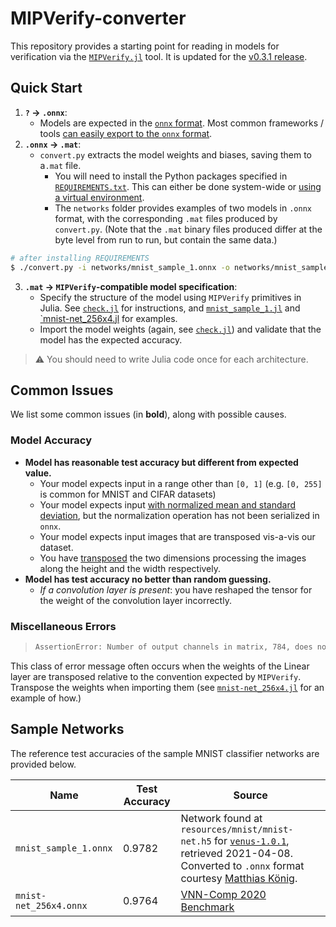 # MIPVerify-converter

This repository provides a starting point for reading in models for verification via the [`MIPVerify.jl`](https://github.com/vtjeng/MIPVerify.jl/) tool. It is updated for the [v0.3.1 release](https://github.com/vtjeng/MIPVerify.jl/releases/tag/v0.3.1).

## Quick Start

1. **`?` -> `.onnx`**:
   - Models are expected in the [`onnx` format](https://onnx.ai/). Most common frameworks / tools [can easily export to the `onnx` format](https://github.com/onnx/tutorials#converting-to-onnx-format).
2. **`.onnx` -> `.mat`**:
   - `convert.py` extracts the model weights and biases, saving them to a`.mat` file.
     - You will need to install the Python packages specified in [`REQUIREMENTS.txt`](REQUIREMENTS.txt). This can either be done system-wide or [using a virtual environment](https://docs.python.org/3/library/venv.html#creating-virtual-environments).
     - The `networks` folder provides examples of two models in `.onnx` format, with the corresponding `.mat` files produced by `convert.py`. (Note that the `.mat` binary files produced differ at the byte level from run to run, but contain the same data.)

```sh
# after installing REQUIREMENTS
$ ./convert.py -i networks/mnist_sample_1.onnx -o networks/mnist_sample_1.mat
```

3. **`.mat` -> `MIPVerify`-compatible model specification**:
   - Specify the structure of the model using `MIPVerify` primitives in Julia. See [`check.jl`](check.jl) for instructions, and [`mnist_sample_1.jl`](mnist_sample_1.jl) and [`mnist-net_256x4.jl](mnist-net_256x4.jl) for examples.
   - Import the model weights (again, see [`check.jl`](check.jl)) and validate that the model has the expected accuracy.

> :warning: You should need to write Julia code once for each architecture.

## Common Issues

We list some common issues (in **bold**), along with possible causes.

### Model Accuracy

- **Model has reasonable test accuracy but different from expected value.**
  - Your model expects input in a range other than `[0, 1]` (e.g. `[0, 255]` is common for MNIST and CIFAR datasets)
  - Your model expects input [with normalized mean and standard deviation](https://pytorch.org/vision/stable/transforms.html#torchvision.transforms.Normalize), but the normalization operation has not been serialized in `onnx`.
  - Your model expects input images that are transposed vis-a-vis our dataset.
  - You have [transposed](https://pytorch.org/docs/stable/generated/torch.transpose.html) the two dimensions processing the images along the height and the width respectively.
- **Model has test accuracy no better than random guessing.**
  - _If a convolution layer is present_: you have reshaped the tensor for the weight of the convolution layer incorrectly.

### Miscellaneous Errors

> ```sh
> AssertionError: Number of output channels in matrix, 784, does not match number of output channels in bias, 256
> ```

This class of error message often occurs when the weights of the Linear layer are transposed relative to the convention expected by `MIPVerify`. Transpose the weights when importing them (see [`mnist-net_256x4.jl`](mnist-net_256x4.jl) for an example of how.)

## Sample Networks

The reference test accuracies of the sample MNIST classifier networks are provided below.

| Name                   | Test Accuracy | Source                                                                                                                                                                                                                                                               |
| ---------------------- | ------------- | -------------------------------------------------------------------------------------------------------------------------------------------------------------------------------------------------------------------------------------------------------------------- |
| `mnist_sample_1.onnx`  | 0.9782        | Network found at `resources/mnist/mnist-net.h5` for [`venus-1.0.1`](https://vas.doc.ic.ac.uk/software/neural/), retrieved 2021-04-08. Converted to `.onnx` format courtesy [Matthias König](https://www.universiteitleiden.nl/en/staffmembers/matthias-konig#tab-1). |
| `mnist-net_256x4.onnx` | 0.9764        | [VNN-Comp 2020 Benchmark](https://github.com/verivital/vnn-comp/tree/5d146cb1c0179a97fc75a3521883d6765142f092/2020/PWL/benchmark/mnist/oval)                                                                                                                         |
